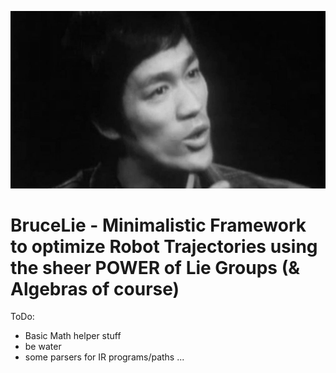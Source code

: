 ![bruce](./bruce.jpg)

# BruceLie - Minimalistic Framework to optimize Robot Trajectories using the sheer POWER of Lie Groups (& Algebras of course)

ToDo:

* Basic Math helper stuff
* be water
* some parsers for IR programs/paths ...

